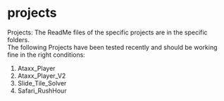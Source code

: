 # projects
Projects: The ReadMe files of the specific projects are in the specific folders. <br>
The following Projects have been tested recently and should be working fine in the right conditions:
1. Ataxx_Player
2. Ataxx_Player_V2
3. Slide_Tile_Solver
4. Safari_RushHour
